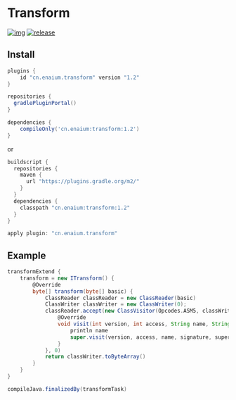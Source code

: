 # Transform

[![img](https://img.shields.io/maven-metadata/v/https/plugins.gradle.org/m2/cn/enaium/transform/maven-metadata.xml.svg?label=gradle&style=flat-square&logo=gradle)](https://plugins.gradle.org/plugin/cn.enaium.transform)
[![release](https://img.shields.io/github/v/release/Enaium/transform?logo=github&style=flat-square)
](https://github.com/Enaium/transform/releases)
## Install 

```groovy
plugins {
    id "cn.enaium.transform" version "1.2"
}

repositories {
  gradlePluginPortal()
}

dependencies {
    compileOnly('cn.enaium:transform:1.2')
}
```

or

```groovy
buildscript {
  repositories {
    maven {
      url "https://plugins.gradle.org/m2/"
    }
  }
  dependencies {
    classpath "cn.enaium:transform:1.2"
  }
}

apply plugin: "cn.enaium.transform"
```

## Example

```groovy
transformExtend {
    transform = new ITransform() {
        @Override
        byte[] transform(byte[] basic) {
            ClassReader classReader = new ClassReader(basic)
            ClassWriter classWriter = new ClassWriter(0);
            classReader.accept(new ClassVisitor(Opcodes.ASM5, classWriter) {
                @Override
                void visit(int version, int access, String name, String signature, String superName, String[] interfaces) {
                    println name
                    super.visit(version, access, name, signature, superName, interfaces)
                }
            }, 0)
            return classWriter.toByteArray()
        }
    }
}

compileJava.finalizedBy(transformTask)
```